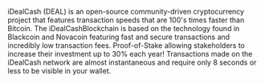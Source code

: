 iDealCash (DEAL) is an open-source community-driven cryptocurrency project that features transaction speeds that are 100's times faster than Bitcoin. The iDealCashBlockchain is based on the technology found in Blackcoin and Novacoin featuring fast and secure transactions and incredibly low transaction fees. Proof-of-Stake allowing stakeholders to increase their investment up to 30% each year!
Transactions made on the iDealCash network are almost instantaneous and require only 8 seconds or less to be visible in your wallet.
